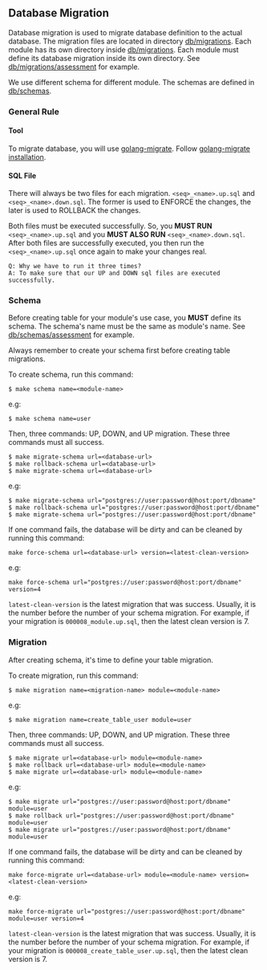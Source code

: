 ## Database Migration

Database migration is used to migrate database definition to the actual database.
The migration files are located in directory [db/migrations](../db/migrations).
Each module has its own directory inside [db/migrations](../db/migrations).
Each module must define its database migration inside its own directory. See [db/migrations/assessment](../db/migrations/assessment) for example. 

We use different schema for different module. The schemas are defined in [db/schemas](../db/schemas).

### General Rule

#### Tool

To migrate database, you will use [golang-migrate](https://github.com/golang-migrate/migrate). Follow [golang-migrate installation](https://github.com/golang-migrate/migrate/blob/master/cmd/migrate/README.md).

#### SQL File

There will always be two files for each migration. `<seq>_<name>.up.sql` and `<seq>_<name>.down.sql`. The former is used to ENFORCE the changes, the later is used to ROLLBACK the changes.

Both files must be executed successfully. So, you **MUST RUN** `<seq>_<name>.up.sql` and you **MUST ALSO RUN** `<seq>_<name>.down.sql`.
After both files are successfully executed, you then run the `<seq>_<name>.up.sql` once again to make your changes real.

    Q: Why we have to run it three times?
    A: To make sure that our UP and DOWN sql files are executed successfully.

### Schema

Before creating table for your module's use case, you **MUST** define its schema. The schema's name must be the same as module's name. See [db/schemas/assessment](../db/schemas/000001_assessment.up.sql) for example.

Always remember to create your schema first before creating table migrations.

To create schema, run this command:

```
$ make schema name=<module-name>
```

e.g:

```
$ make schema name=user
```

Then, three commands: UP, DOWN, and UP migration. These three commands must all success.

```
$ make migrate-schema url=<database-url>
$ make rollback-schema url=<database-url>
$ make migrate-schema url=<database-url>
```

e.g:

```
$ make migrate-schema url="postgres://user:password@host:port/dbname"
$ make rollback-schema url="postgres://user:password@host:port/dbname"
$ make migrate-schema url="postgres://user:password@host:port/dbname"
```

If one command fails, the database will be dirty and can be cleaned by running this command:

```
make force-schema url=<database-url> version=<latest-clean-version>
```

e.g:

```
make force-schema url="postgres://user:password@host:port/dbname" version=4
```

`latest-clean-version` is the latest migration that was success. Usually, it is the number before the number of your schema migration. For example, if your migration is `000008_module.up.sql`, then the latest clean version is 7.

### Migration

After creating schema, it's time to define your table migration.

To create migration, run this command:

```
$ make migration name=<migration-name> module=<module-name>
```

e.g:

```
$ make migration name=create_table_user module=user
```

Then, three commands: UP, DOWN, and UP migration. These three commands must all success.

```
$ make migrate url=<database-url> module=<module-name>
$ make rollback url=<database-url> module=<module-name>
$ make migrate url=<database-url> module=<module-name>
```

e.g:

```
$ make migrate url="postgres://user:password@host:port/dbname" module=user
$ make rollback url="postgres://user:password@host:port/dbname" module=user
$ make migrate url="postgres://user:password@host:port/dbname" module=user
```

If one command fails, the database will be dirty and can be cleaned by running this command:

```
make force-migrate url=<database-url> module=<module-name> version=<latest-clean-version>
```

e.g:

```
make force-migrate url="postgres://user:password@host:port/dbname" module=user version=4
```

`latest-clean-version` is the latest migration that was success. Usually, it is the number before the number of your schema migration. For example, if your migration is `000008_create_table_user.up.sql`, then the latest clean version is 7. 